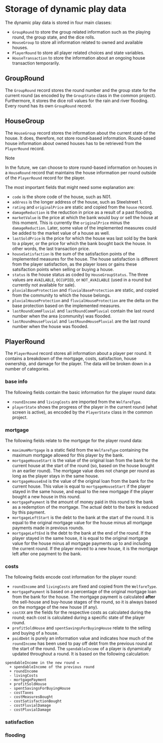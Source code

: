 # Storage of dynamic play data

The dynamic play data is stored in four main classes:
- `GroupRound` to store the group related information such as the playing round, the group state, and the dice rolls.
- `HouseGroup` to store all information related to owned and available houses.
- `PlayerRound` to store all player related choices and state variables.
- `HouseTransaction` to store the information about an ongoing house transaction temporarily.


## GroupRound
The `GroupRound` record stores the round number and the group state for the current round (as encoded by the `GroupState` class in the common project). Furthermore, it stores the dice roll values for the rain and river flooding. Every round has its own `GroupRound` record.


## HouseGroup
The `HouseGroup` record stores the information about the current state of the house. It does, therefore, not store round-based information. Round-based house information about owned houses has to be retrieved from the `PlayerRound` record.

> [!NOTE]
> In the future, we can choose to store round-based information on houses in a `HouseRound` record that maintains the house information per round outside of the `PlayerRound` record for the player.

The most important fields that might need some explanation are:
- `code` is the shore code of the house, such as N01.
- `address` is the longer address of the house, such as Steelstreet 1.
- `rating` and `originalPrice` are static and copied from the `house` record.
- `damageReduction` is the reduction in price as a result of a past flooding. 
- `marketValue` is the price at which the bank would buy or sell the house at this moment. This is currently the `originalPrice` minus the `damageReduction`. Later, some value of the implemented measures could be added to the market value of a house as well.
- `lastSoldPrice` is the price for which the house was last sold by the bank to a player, or the price for which the bank bought back the house. In other words, the last transaction price.
- `houseSatisfaction` is the sum of the satisfaction points of the implemented measures for the house. The house satisfaction is different from the player satisfaction, as the player loses or gains these satsifaction points when selling or buying a house.
- `status` is the house status as coded by `HouseGroupStatus`. The three values are `AVAILABLE`, `OCCUPIED`, or `NOT_AVAILABLE` (used in a round but currently not available for sale).
- `pluvialBaseProtection` and `fluvialBaseProtection` are static, and copied from the community to which the house belongs.
- `pluvialHouseProtection` and `fluvialHouseProtection` are the delta on the base protection based on the implemented measures.
- `lastRoundCommFluvial` and `lastRoundCommPluvial` contain the last round number when the area (community) was flooded.
- `lastRoundHouseFluvial` and `lastRoundHousePluvial` are the last round number when the house was flooded.


## PlayerRound
The `PlayerRound` record stores all information about a player per round. It contains a breakdown of the mortgage, costs, satisfaction, house ownership, and damage for the player. The data will be broken down in a number of categories.

### base info
The following fields contain the basic information for the player round data:
- `roundIncome` and `livingCosts` are imported from the `WelfareType`.
- `playerState` shows the progress of the player in the current round (what screen is active), as encoded by the `PlayerState` class in the common project.

### mortgage
The following fields relate to the mortgage for the player round data:
- `maximumMortgage` is a static field from the `WelfareType` containing the maximum mortgage allowed for this player by the bank.
- `mortgageHouseStart` is the value of the original loan from the bank for the current house at the start of the round (so, based on the house bought in an earlier round). The mortgage value does not change per round as long as the player stays in the same house.
- `mortgageHouseEnd` is the value of the original loan from the bank for the current house. This value is equal to `mortgageHouseStart` if the player stayed in the same house, and equal to the new mortgage if the player bought a new house in this round.
- `mortgagePayment` is the amount of money paid in this round to the bank as a redemption of the mortgage. The actual debt to the bank is reduced by this payment.
- `mortgageLeftStart` is the debt to the bank at the start of the round. It is equal to the original mortgage value for the house minus all mortgage payments made in previous rounds.
- `mortgageLeftEnd` is the debt to the bank at the end of the round. If the player stayed in the same house, it is equal to the original mortgage value for the house minus all mortgage payments up to and including the current round. If the player moved to a new house, it is the mortgage left after one payment to the bank.

### costs
The following fields encode cost information for the player round:
- `roundIncome` and `livingCosts` are fixed and copied from the `WelfareType`.
- `mortgagePayment` is based on a percentage of the original mortgage loan from the bank for the house. The mortgage payment is calculated **after** the sell-house and buy-house stages of the round, so it is always based on the mortgage of the new house (if any).
- `costXX` are the fields for the respective costs as calculated during the round; each cost is calculated during a specific state of the player round.
- `profitSoldHouse` and `spentSavingsForBuyingHouse` relate to the selling and buying of a house.
- `paidDebt` is purely an information value and indicates how much of the `roundIncome` has been used to pay off debt from the previous round at the start of the round.
The `spendableIncome` of a player is dynamically updated throughout a round. It is based on the following calculation:

```
spendableIncome in the new round =
  + spendableIncome of the previous round 
  + roundIncome
  - livingCosts
  - mortgagePayment
  + profitSoldHouse
  - spentSavingsForBuyingHouse
  - costTaxes
  - costMeasuresBought
  - costSatisfactionBought
  - costFluvialDamage
  - costPluvialDamage
```

### satisfaction


### flooding

